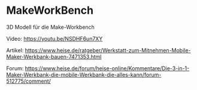 # MakeWorkBench
3D Modell für die Make-Workbench

Video:
https://youtu.be/NSDHF6un7XY

Artikel:
https://www.heise.de/ratgeber/Werkstatt-zum-Mitnehmen-Mobile-Maker-Werkbank-bauen-7471353.html

Forum:
https://www.heise.de/forum/heise-online/Kommentare/Die-3-in-1-Maker-Werkbank-die-mobile-Werkbank-die-alles-kann/forum-512775/comment/
